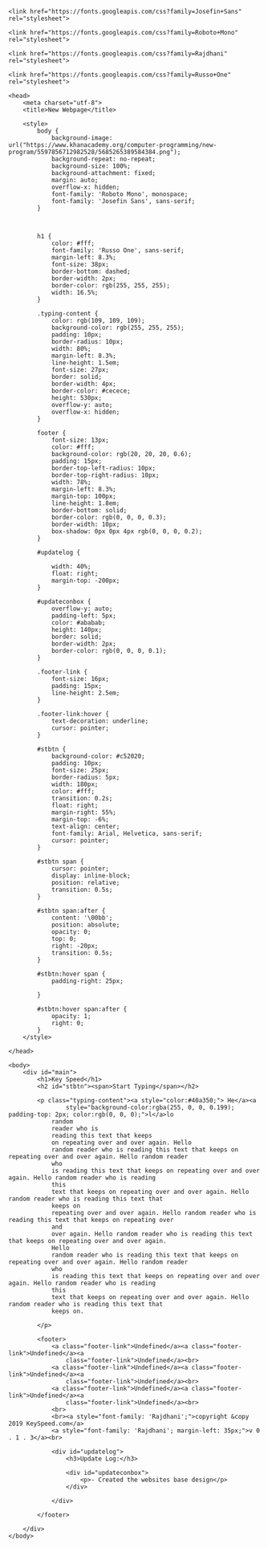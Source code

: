 <!DOCTYPE html>
<html>

    <link href="https://fonts.googleapis.com/css?family=Josefin+Sans" rel="stylesheet">

    <link href="https://fonts.googleapis.com/css?family=Roboto+Mono" rel="stylesheet">

    <link href="https://fonts.googleapis.com/css?family=Rajdhani" rel="stylesheet">

    <link href="https://fonts.googleapis.com/css?family=Russo+One" rel="stylesheet">

    <head>
        <meta charset="utf-8">
        <title>New Webpage</title>

        <style>
            body {
                background-image: url("https://www.khanacademy.org/computer-programming/new-program/5597856712982528/5685265389584384.png");
                background-repeat: no-repeat;
                background-size: 100%;
                background-attachment: fixed;
                margin: auto;
                overflow-x: hidden;
                font-family: 'Roboto Mono', monospace;
                font-family: 'Josefin Sans', sans-serif;
            }



            h1 {
                color: #fff;
                font-family: 'Russo One', sans-serif;
                margin-left: 8.3%;
                font-size: 38px;
                border-bottom: dashed;
                border-width: 2px;
                border-color: rgb(255, 255, 255);
                width: 16.5%;
            }

            .typing-content {
                color: rgb(109, 109, 109);
                background-color: rgb(255, 255, 255);
                padding: 10px;
                border-radius: 10px;
                width: 80%;
                margin-left: 8.3%;
                line-height: 1.5em;
                font-size: 27px;
                border: solid;
                border-width: 4px;
                border-color: #cecece;
                height: 530px;
                overflow-y: auto;
                overflow-x: hidden;
            }

            footer {
                font-size: 13px;
                color: #fff;
                background-color: rgb(20, 20, 20, 0.6);
                padding: 15px;
                border-top-left-radius: 10px;
                border-top-right-radius: 10px;
                width: 78%;
                margin-left: 8.3%;
                margin-top: 100px;
                line-height: 1.8em;
                border-bottom: solid;
                border-color: rgb(0, 0, 0, 0.3);
                border-width: 10px;
                box-shadow: 0px 0px 4px rgb(0, 0, 0, 0.2);
            }

            #updatelog {

                width: 40%;
                float: right;
                margin-top: -200px;
            }

            #updateconbox {
                overflow-y: auto;
                padding-left: 5px;
                color: #ababab;
                height: 140px;
                border: solid;
                border-width: 2px;
                border-color: rgb(0, 0, 0, 0.1);
            }

            .footer-link {
                font-size: 16px;
                padding: 15px;
                line-height: 2.5em;
            }

            .footer-link:hover {
                text-decoration: underline;
                cursor: pointer;
            }

            #stbtn {
                background-color: #c52020;
                padding: 10px;
                font-size: 25px;
                border-radius: 5px;
                width: 180px;
                color: #fff;
                transition: 0.2s;
                float: right;
                margin-right: 55%;
                margin-top: -6%;
                text-align: center;
                font-family: Arial, Helvetica, sans-serif;
                cursor: pointer;
            }

            #stbtn span {
                cursor: pointer;
                display: inline-block;
                position: relative;
                transition: 0.5s;
            }

            #stbtn span:after {
                content: '\00bb';
                position: absolute;
                opacity: 0;
                top: 0;
                right: -20px;
                transition: 0.5s;
            }

            #stbtn:hover span {
                padding-right: 25px;

            }

            #stbtn:hover span:after {
                opacity: 1;
                right: 0;
            }
        </style>

    </head>

    <body>
        <div id="main">
            <h1>Key Speed</h1>
            <h2 id="stbtn"><span>Start Typing</span></h2>

            <p class="typing-content"><a style="color:#40a350;"> He</a><a
                    style="background-color:rgba(255, 0, 0, 0.199); padding-top: 2px; color:rgb(0, 0, 0);">l</a>lo
                random
                reader who is
                reading this text that keeps
                on repeating over and over again. Hello
                random reader who is reading this text that keeps on repeating over and over again. Hello random reader
                who
                is reading this text that keeps on repeating over and over again. Hello random reader who is reading
                this
                text that keeps on repeating over and over again. Hello random reader who is reading this text that
                keeps on
                repeating over and over again. Hello random reader who is reading this text that keeps on repeating over
                and
                over again. Hello random reader who is reading this text that keeps on repeating over and over again.
                Hello
                random reader who is reading this text that keeps on repeating over and over again. Hello random reader
                who
                is reading this text that keeps on repeating over and over again. Hello random reader who is reading
                this
                text that keeps on repeating over and over again. Hello random reader who is reading this text that
                keeps on.

            </p>

            <footer>
                <a class="footer-link">Undefined</a><a class="footer-link">Undefined</a><a
                    class="footer-link">Undefined</a><br>
                <a class="footer-link">Undefined</a><a class="footer-link">Undefined</a><a
                    class="footer-link">Undefined</a><br>
                <a class="footer-link">Undefined</a><a class="footer-link">Undefined</a><a
                    class="footer-link">Undefined</a><br>
                <br>
                <br><a style="font-family: 'Rajdhani';">copyright &copy 2019 KeySpeed.com</a>
                <a style="font-family: 'Rajdhani'; margin-left: 35px;">v 0 . 1 . 3</a><br>

                <div id="updatelog">
                    <h3>Update Log:</h3>

                    <div id="updateconbox">
                        <p>- Created the websites base design</p>
                    </div>

                </div>

            </footer>

        </div>
    </body>

</html>
